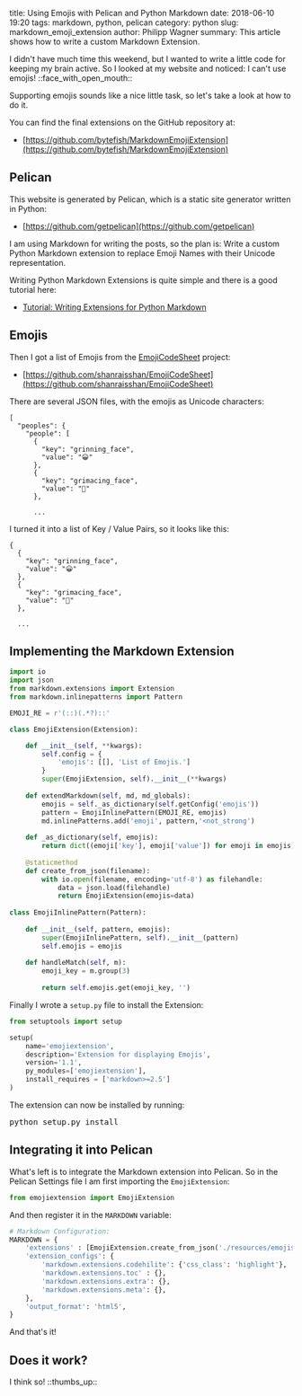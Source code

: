 ﻿title: Using Emojis with Pelican and Python Markdown 
date: 2018-06-10 19:20
tags: markdown, python, pelican
category: python
slug: markdown_emoji_extension
author: Philipp Wagner
summary: This article shows how to write a custom Markdown Extension.

[EmojiCodeSheet]: https://github.com/shanraisshan/EmojiCodeSheet

I didn't have much time this weekend, but I wanted to write a little code for keeping my brain active. So I 
looked at my website and noticed: I can't use emojis! ::face_with_open_mouth:: 

Supporting emojis sounds like a nice little task, so let's take a look at how to do it.

You can find the final extensions on the GitHub repository at:

* [https://github.com/bytefish/MarkdownEmojiExtension](https://github.com/bytefish/MarkdownEmojiExtension)

## Pelican ##

This website is generated by Pelican, which is a static site generator written in Python:

* [https://github.com/getpelican](https://github.com/getpelican)

I am using Markdown for writing the posts, so the plan is: Write a custom Python Markdown extension to 
replace Emoji Names with their Unicode representation. 

Writing Python Markdown Extensions is quite simple and there is a good tutorial here:

* [Tutorial: Writing Extensions for Python Markdown](https://github.com/Python-Markdown/markdown/wiki/Tutorial:-Writing-Extensions-for-Python-Markdown)

## Emojis ##

Then I got a list of Emojis from the [EmojiCodeSheet] project:

* [https://github.com/shanraisshan/EmojiCodeSheet](https://github.com/shanraisshan/EmojiCodeSheet)

There are several JSON files, with the emojis as Unicode characters:

```
[
  "peoples": {
    "people": [
      {
        "key": "grinning_face",
        "value": "😀"
      },
      {
        "key": "grimacing_face",
        "value": "😬"
      },
      
      ...
```

I turned it into a list of Key / Value Pairs, so it looks like this:

```
{
  {
    "key": "grinning_face",
    "value": "😀"
  },
  {
    "key": "grimacing_face",
    "value": "😬"
  },
  
  ...
```

## Implementing the Markdown Extension ##

```python
import io
import json
from markdown.extensions import Extension
from markdown.inlinepatterns import Pattern

EMOJI_RE = r'(::)(.*?)::'

class EmojiExtension(Extension):

    def __init__(self, **kwargs):
        self.config = {
            'emojis': [[], 'List of Emojis.']
        }
        super(EmojiExtension, self).__init__(**kwargs)
        
    def extendMarkdown(self, md, md_globals):
        emojis = self._as_dictionary(self.getConfig('emojis'))
        pattern = EmojiInlinePattern(EMOJI_RE, emojis)
        md.inlinePatterns.add('emoji', pattern,'<not_strong')
        
    def _as_dictionary(self, emojis):
        return dict((emoji['key'], emoji['value']) for emoji in emojis)
    
    @staticmethod
    def create_from_json(filename):
        with io.open(filename, encoding='utf-8') as filehandle:
            data = json.load(filehandle)
            return EmojiExtension(emojis=data)
        
class EmojiInlinePattern(Pattern):
    
    def __init__(self, pattern, emojis):
        super(EmojiInlinePattern, self).__init__(pattern)
        self.emojis = emojis
        
    def handleMatch(self, m):
        emoji_key = m.group(3)
        
        return self.emojis.get(emoji_key, '')
```

Finally I wrote a ``setup.py`` file to install the Extension:

```python
from setuptools import setup

setup(
    name='emojiextension',
    description='Extension for displaying Emojis',
    version='1.1',
    py_modules=['emojiextension'],
    install_requires = ['markdown>=2.5']
)
```

The extension can now be installed by running:

<pre>
python setup.py install
</pre>

## Integrating it into Pelican ##

What's left is to integrate the Markdown extension into Pelican. So in the Pelican Settings file I am first importing the ``EmojiExtension``:

```python
from emojiextension import EmojiExtension
```

And then register it in the ``MARKDOWN`` variable:

```python
# Markdown Configuration:
MARKDOWN = {
    'extensions' : [EmojiExtension.create_from_json('./resources/emojis.json')],
    'extension_configs': {
        'markdown.extensions.codehilite': {'css_class': 'highlight'},
        'markdown.extensions.toc' : {},
        'markdown.extensions.extra': {},
        'markdown.extensions.meta': {},
    },
    'output_format': 'html5',
}
```

And that's it!

## Does it work? ##

I think so! ::thumbs_up::
